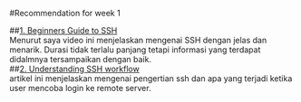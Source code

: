 #Recommendation for week 1

##[1. Beginners Guide to SSH](https://www.youtube.com/watch?v=qWKK_PNHnnA)<br>
Menurut saya video ini menjelaskan mengenai SSH dengan jelas dan menarik. Durasi tidak terlalu panjang tetapi informasi
yang terdapat didalmnya tersampaikan dengan baik.<br>
##[2. Understanding SSH workflow](https://medium.com/@Magical_Mudit/understanding-ssh-workflow-66a0e8d4bf65)<br>
artikel ini menjelaskan mengenai pengertian ssh dan apa yang terjadi ketika user mencoba login ke remote server.
